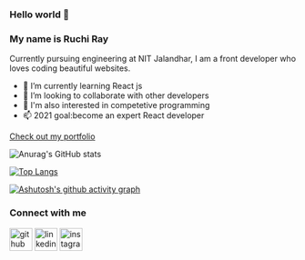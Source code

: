 ### Hello world 👋

<!--
**RuchiRay/RuchiRay** is a ✨ _special_ ✨ repository because its `README.md` (this file) appears on your GitHub profile.

Here are some ideas to get you started:

- 🔭 I’m currently working on ...
- 🌱 I’m currently learning ...
- 👯 I’m looking to collaborate on ...
- 🤔 I’m looking for help with ...
- 💬 Ask me about ...
- 📫 How to reach me: ...
- 😄 Pronouns: ...
- ⚡ Fun fact: ...
-->
### My name is Ruchi Ray
Currently pursuing engineering at NIT Jalandhar, I am a front developer who loves coding beautiful websites.

- 🌱 I’m currently learning React js 
- 👯 I’m looking to collaborate with other developers 
- 🔭 I'm also interested in competetive programming
- 📫 2021 goal:become an expert React developer

[Check out my portfolio](https://ruchiray.netlify.app/)

![Anurag's GitHub stats](https://github-readme-stats.vercel.app/api?username=RuchiRay&show_icons=true&theme=tokyonight)

[![Top Langs](https://github-readme-stats.vercel.app/api/top-langs/?username=RuchiRay&layout=compact)](https://github.com/anuraghazra/github-readme-stats)

[![Ashutosh's github activity graph](https://activity-graph.herokuapp.com/graph?username=RuchiRay&theme=react-dark)](https://github.com/ashutosh00710/github-readme-activity-graph)

### Connect with me

[<img src='https://cdn.jsdelivr.net/npm/simple-icons@3.0.1/icons/github.svg' alt='github' height='40'>](https://github.com/RuchiRay) 
[<img src='https://cdn.jsdelivr.net/npm/simple-icons@3.0.1/icons/linkedin.svg' alt='linkedin' height='40'>](https://www.linkedin.com/in/ruchi-ray-a3ab0b1ba//)
[<img src='https://cdn.jsdelivr.net/npm/simple-icons@3.0.1/icons/instagram.svg' alt='instagram' height='40'>](https://www.instagram.com/ruchiray5264//)  



